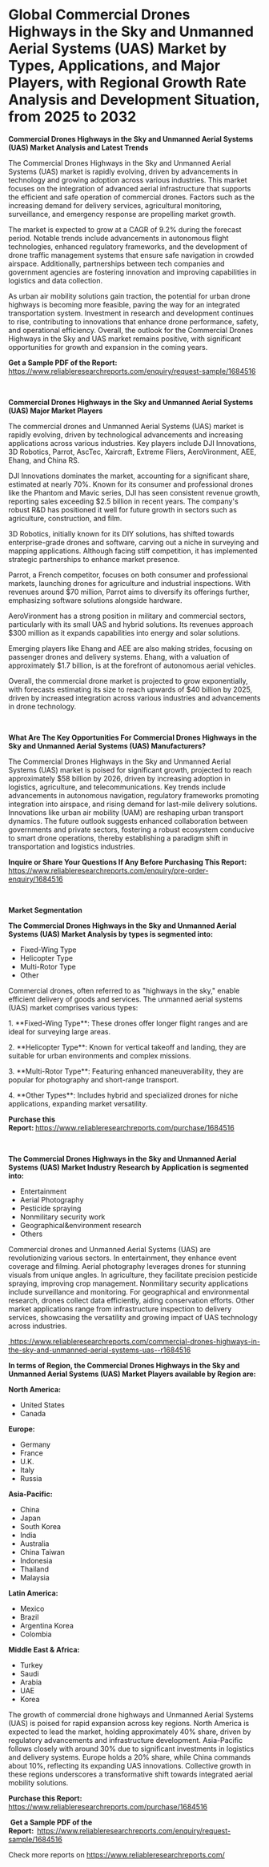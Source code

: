 <p><h1>Global Commercial Drones Highways in the Sky and Unmanned Aerial Systems (UAS) Market by Types, Applications, and Major Players, with Regional Growth Rate Analysis and Development Situation, from 2025 to 2032</h1></p><p><strong>Commercial Drones Highways in the Sky and Unmanned Aerial Systems (UAS) Market Analysis and Latest Trends</strong></p>
<p><p>The Commercial Drones Highways in the Sky and Unmanned Aerial Systems (UAS) market is rapidly evolving, driven by advancements in technology and growing adoption across various industries. This market focuses on the integration of advanced aerial infrastructure that supports the efficient and safe operation of commercial drones. Factors such as the increasing demand for delivery services, agricultural monitoring, surveillance, and emergency response are propelling market growth.</p><p>The market is expected to grow at a CAGR of 9.2% during the forecast period. Notable trends include advancements in autonomous flight technologies, enhanced regulatory frameworks, and the development of drone traffic management systems that ensure safe navigation in crowded airspace. Additionally, partnerships between tech companies and government agencies are fostering innovation and improving capabilities in logistics and data collection.</p><p>As urban air mobility solutions gain traction, the potential for urban drone highways is becoming more feasible, paving the way for an integrated transportation system. Investment in research and development continues to rise, contributing to innovations that enhance drone performance, safety, and operational efficiency. Overall, the outlook for the Commercial Drones Highways in the Sky and UAS market remains positive, with significant opportunities for growth and expansion in the coming years.</p></p>
<p><strong>Get a Sample PDF of the Report:&nbsp;</strong> <a href="https://www.reliableresearchreports.com/enquiry/request-sample/1684516?utm_campaign=2283&utm_medium=2&utm_source=Github&utm_content=ia&utm_term=26032025&utm_id=commercial-drones-highways-in-the-sky-and-unmanned-aerial-systems-uas">https://www.reliableresearchreports.com/enquiry/request-sample/1684516</a></p>
<p>&nbsp;</p>
<p><strong>Commercial Drones Highways in the Sky and Unmanned Aerial Systems (UAS) Major Market Players</strong></p>
<p><p>The commercial drones and Unmanned Aerial Systems (UAS) market is rapidly evolving, driven by technological advancements and increasing applications across various industries. Key players include DJI Innovations, 3D Robotics, Parrot, AscTec, Xaircraft, Extreme Fliers, AeroVironment, AEE, Ehang, and China RS.</p><p>DJI Innovations dominates the market, accounting for a significant share, estimated at nearly 70%. Known for its consumer and professional drones like the Phantom and Mavic series, DJI has seen consistent revenue growth, reporting sales exceeding $2.5 billion in recent years. The company's robust R&D has positioned it well for future growth in sectors such as agriculture, construction, and film.</p><p>3D Robotics, initially known for its DIY solutions, has shifted towards enterprise-grade drones and software, carving out a niche in surveying and mapping applications. Although facing stiff competition, it has implemented strategic partnerships to enhance market presence. </p><p>Parrot, a French competitor, focuses on both consumer and professional markets, launching drones for agriculture and industrial inspections. With revenues around $70 million, Parrot aims to diversify its offerings further, emphasizing software solutions alongside hardware.</p><p>AeroVironment has a strong position in military and commercial sectors, particularly with its small UAS and hybrid solutions. Its revenues approach $300 million as it expands capabilities into energy and solar solutions.</p><p>Emerging players like Ehang and AEE are also making strides, focusing on passenger drones and delivery systems. Ehang, with a valuation of approximately $1.7 billion, is at the forefront of autonomous aerial vehicles.</p><p>Overall, the commercial drone market is projected to grow exponentially, with forecasts estimating its size to reach upwards of $40 billion by 2025, driven by increased integration across various industries and advancements in drone technology.</p></p>
<p>&nbsp;</p>
<p><strong>What Are The Key Opportunities For Commercial Drones Highways in the Sky and Unmanned Aerial Systems (UAS) Manufacturers?</strong></p>
<p><p>The Commercial Drones Highways in the Sky and Unmanned Aerial Systems (UAS) market is poised for significant growth, projected to reach approximately $58 billion by 2026, driven by increasing adoption in logistics, agriculture, and telecommunications. Key trends include advancements in autonomous navigation, regulatory frameworks promoting integration into airspace, and rising demand for last-mile delivery solutions. Innovations like urban air mobility (UAM) are reshaping urban transport dynamics. The future outlook suggests enhanced collaboration between governments and private sectors, fostering a robust ecosystem conducive to smart drone operations, thereby establishing a paradigm shift in transportation and logistics industries.</p></p>
<p><strong>Inquire or Share Your Questions If Any Before Purchasing This Report:</strong> <a href="https://www.reliableresearchreports.com/enquiry/pre-order-enquiry/1684516?utm_campaign=2283&utm_medium=2&utm_source=Github&utm_content=ia&utm_term=26032025&utm_id=commercial-drones-highways-in-the-sky-and-unmanned-aerial-systems-uas">https://www.reliableresearchreports.com/enquiry/pre-order-enquiry/1684516</a></p>
<p>&nbsp;</p>
<p><strong>Market Segmentation</strong></p>
<p><strong>The Commercial Drones Highways in the Sky and Unmanned Aerial Systems (UAS) Market Analysis by types is segmented into:</strong></p>
<p><ul><li>Fixed-Wing Type</li><li>Helicopter Type</li><li>Multi-Rotor Type</li><li>Other</li></ul></p>
<p><p>Commercial drones, often referred to as "highways in the sky," enable efficient delivery of goods and services. The unmanned aerial systems (UAS) market comprises various types: </p><p>1. **Fixed-Wing Type**: These drones offer longer flight ranges and are ideal for surveying large areas.</p><p>2. **Helicopter Type**: Known for vertical takeoff and landing, they are suitable for urban environments and complex missions.</p><p>3. **Multi-Rotor Type**: Featuring enhanced maneuverability, they are popular for photography and short-range transport.</p><p>4. **Other Types**: Includes hybrid and specialized drones for niche applications, expanding market versatility.</p></p>
<p><strong>Purchase this Report:&nbsp;</strong><a href="https://www.reliableresearchreports.com/purchase/1684516?utm_campaign=2283&utm_medium=2&utm_source=Github&utm_content=ia&utm_term=26032025&utm_id=commercial-drones-highways-in-the-sky-and-unmanned-aerial-systems-uas">https://www.reliableresearchreports.com/purchase/1684516</a></p>
<p>&nbsp;</p>
<p><strong>The Commercial Drones Highways in the Sky and Unmanned Aerial Systems (UAS) Market Industry Research by Application is segmented into:</strong></p>
<p><ul><li>Entertainment</li><li>Aerial Photography</li><li>Pesticide spraying</li><li>Nonmilitary security work</li><li>Geographical&environment research</li><li>Others</li></ul></p>
<p><p>Commercial drones and Unmanned Aerial Systems (UAS) are revolutionizing various sectors. In entertainment, they enhance event coverage and filming. Aerial photography leverages drones for stunning visuals from unique angles. In agriculture, they facilitate precision pesticide spraying, improving crop management. Nonmilitary security applications include surveillance and monitoring. For geographical and environmental research, drones collect data efficiently, aiding conservation efforts. Other market applications range from infrastructure inspection to delivery services, showcasing the versatility and growing impact of UAS technology across industries.</p></p>
<p><a href="https://www.reliableresearchreports.com/commercial-drones-highways-in-the-sky-and-unmanned-aerial-systems-uas--r1684516?utm_campaign=2283&utm_medium=2&utm_source=Github&utm_content=ia&utm_term=26032025&utm_id=commercial-drones-highways-in-the-sky-and-unmanned-aerial-systems-uas">&nbsp;https://www.reliableresearchreports.com/commercial-drones-highways-in-the-sky-and-unmanned-aerial-systems-uas--r1684516</a></p>
<p><strong>In terms of Region, the Commercial Drones Highways in the Sky and Unmanned Aerial Systems (UAS) Market Players available by Region are:</strong></p>
<p>
    <p> <strong> North America: </strong>
        <ul>
            <li>United States</li>
            <li>Canada</li>
        </ul>
        </p> 
    <p> <strong> Europe: </strong>
        <ul>
            <li>Germany</li>
            <li>France</li>
            <li>U.K.</li>
            <li>Italy</li>
            <li>Russia</li>
        </ul>
        </p> 
    <p> <strong> Asia-Pacific: </strong>
        <ul>
            <li>China</li>
            <li>Japan</li>
            <li>South Korea</li>
            <li>India</li>
            <li>Australia</li>
            <li>China Taiwan</li>
            <li>Indonesia</li>
            <li>Thailand</li>
            <li>Malaysia</li>
        </ul>
        </p> 
    <p> <strong> Latin America: </strong>
        <ul>
            <li>Mexico</li>
            <li>Brazil</li>
            <li>Argentina Korea</li>
            <li>Colombia</li>
        </ul>
        </p> 
    <p> <strong> Middle East & Africa: </strong>
        <ul>
            <li>Turkey</li>
            <li>Saudi</li>
            <li>Arabia</li>
            <li>UAE</li>
            <li>Korea</li>
        </ul>
    </p>
    </p>
<p><p>The growth of commercial drone highways and Unmanned Aerial Systems (UAS) is poised for rapid expansion across key regions. North America is expected to lead the market, holding approximately 40% share, driven by regulatory advancements and infrastructure development. Asia-Pacific follows closely with around 30% due to significant investments in logistics and delivery systems. Europe holds a 20% share, while China commands about 10%, reflecting its expanding UAS innovations. Collective growth in these regions underscores a transformative shift towards integrated aerial mobility solutions.</p></p>
<p><strong>Purchase this Report: </strong><a href="https://www.reliableresearchreports.com/purchase/1684516?utm_campaign=2283&utm_medium=2&utm_source=Github&utm_content=ia&utm_term=26032025&utm_id=commercial-drones-highways-in-the-sky-and-unmanned-aerial-systems-uas">https://www.reliableresearchreports.com/purchase/1684516</a></p>
<p>&nbsp;<strong>Get a Sample PDF of the Report:&nbsp;&nbsp;</strong><a href="https://www.reliableresearchreports.com/enquiry/request-sample/1684516?utm_campaign=2283&utm_medium=2&utm_source=Github&utm_content=ia&utm_term=26032025&utm_id=commercial-drones-highways-in-the-sky-and-unmanned-aerial-systems-uas">https://www.reliableresearchreports.com/enquiry/request-sample/1684516</a></p>
<p><strong></strong></p>
<p>Check more reports on <a href="https://www.reliableresearchreports.com/?utm_campaign=2283&utm_medium=2&utm_source=Github&utm_content=ia&utm_term=26032025&utm_id=commercial-drones-highways-in-the-sky-and-unmanned-aerial-systems-uas">https://www.reliableresearchreports.com/</a></p>